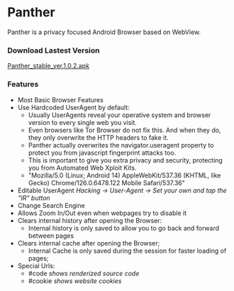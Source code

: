# Panther

Panther is a privacy focused Android Browser based on WebView.

### Download Lastest Version
[Panther\_stable\_ver.1.0.2.apk](https://github.com/StringManolo/Panther/releases/download/V1.0.2/Panther_stable_ver.1.0.2.apk)

### Features
- Most Basic Browser Features
- Use Hardcoded UserAgent by default:
  - Usually UserAgents reveal your operative system and browser version to every single web you visit.
  - Even browsers like Tor Browser do not fix this. And when they do, they only overwrite the HTTP headers to fake it.
  - Panther actually overwrites the navigator.useragent property to protect you from javascript fingerprint attacks too.
  - This is important to give you extra privacy and security, protecting you from Automated Web Xploit Kits.
  - "Mozilla/5.0 (Linux; Android 14) AppleWebKit/537.36 (KHTML, like Gecko) Chrome/126.0.6478.122 Mobile Safari/537.36"
- Editable UserAgent _Hacking -> User-Agent -> Set your own and tap the "IR" button_
- Change Search Engine
- Allows Zoom In/Out even when webpages try to disable it
- Clears internal history after opening the Browser:
  - Internal history is only saved to allow you to go back and forward between pages
- Clears internal cache after opening the Browser;
  - Internal Cache is only saved during the session for faster loading of pages;
- Special Urls:
  - #code _shows renderized source code_
  - #cookie _shows website cookies_
